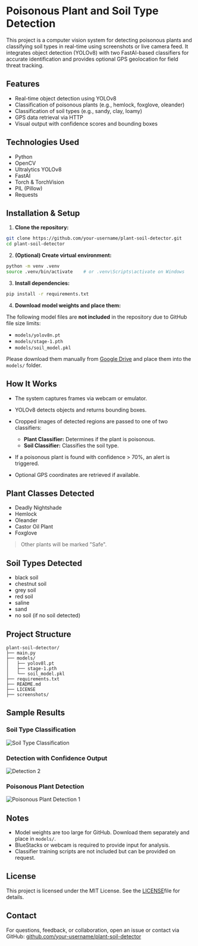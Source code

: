 # Poisonous Plant and Soil Type Detection

This project is a computer vision system for detecting poisonous plants and classifying soil types in real-time using screenshots or live camera feed. It integrates object detection (YOLOv8) with two FastAI-based classifiers for accurate identification and provides optional GPS geolocation for field threat tracking.

## Features

* Real-time object detection using YOLOv8
* Classification of poisonous plants (e.g., hemlock, foxglove, oleander)
* Classification of soil types (e.g., sandy, clay, loamy)
* GPS data retrieval via HTTP
* Visual output with confidence scores and bounding boxes

## Technologies Used

* Python
* OpenCV
* Ultralytics YOLOv8
* FastAI
* Torch & TorchVision
* PIL (Pillow)
* Requests

## Installation & Setup

1. **Clone the repository:**

```bash
git clone https://github.com/your-username/plant-soil-detector.git
cd plant-soil-detector
```

2. **(Optional) Create virtual environment:**

```bash
python -m venv .venv
source .venv/bin/activate    # or .venv\Scripts\activate on Windows
```

3. **Install dependencies:**

```bash
pip install -r requirements.txt
```

4. **Download model weights and place them:**

The following model files are **not included** in the repository due to GitHub file size limits:

- `models/yolov8n.pt`
- `models/stage-1.pth`
- `models/soil_model.pkl`

Please download them manually from [Google Drive](https://drive.google.com/drive/folders/116NMJBn8ydc00lUNtFmMmlBPgrnlADqG?usp=sharing) and place them into the `models/` folder.

## How It Works

* The system captures frames via webcam or emulator.
* YOLOv8 detects objects and returns bounding boxes.
* Cropped images of detected regions are passed to one of two classifiers:

  * **Plant Classifier:** Determines if the plant is poisonous.
  * **Soil Classifier:** Classifies the soil type.
* If a poisonous plant is found with confidence > 70%, an alert is triggered.
* Optional GPS coordinates are retrieved if available.

## Plant Classes Detected

* Deadly Nightshade
* Hemlock
* Oleander
* Castor Oil Plant
* Foxglove

> Other plants will be marked "Safe".

## Soil Types Detected

* black soil 
* chestnut soil 
* grey soil 
* red soil 
* saline 
* sand
* no soil (if no soil detected)


## Project Structure

```
plant-soil-detector/
├── main.py
├── models/
│   ├── yolov8l.pt
│   ├── stage-1.pth
│   └── soil_model.pkl
├── requirements.txt
├── README.md
├── LICENSE
├── screenshots/
```

## Sample Results

### Soil Type Classification

![Soil Type Classification](https://i.ibb.co/8Dcxj7rX)

### Detection with Confidence Output

![Detection 2](https://i.ibb.co/GQ7cx9Mh)

### Poisonous Plant Detection

![Poisonous Plant Detection 1](https://i.ibb.co/TqpqPxHW)

## Notes

* Model weights are too large for GitHub. Download them separately and place in `models/`.
* BlueStacks or webcam is required to provide input for analysis.
* Classifier training scripts are not included but can be provided on request.

## License

This project is licensed under the MIT License. See the [LICENSE](https://github.com/iluxa-sensei/Plant-Soil-Detector/blob/main/MIT%20LICENSE)file for details.

## Contact

For questions, feedback, or collaboration, open an issue or contact via GitHub: [github.com/your-username/plant-soil-detector](https://github.com/iluxa-sensei/plant-soil-detector/issues)
